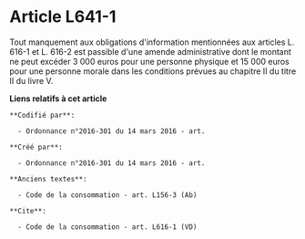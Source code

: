 # Article L641-1

Tout manquement aux obligations d'information mentionnées aux articles L. 616-1 et L. 616-2 est passible d'une amende
administrative dont le montant ne peut excéder 3 000 euros pour une personne physique et 15 000 euros pour une personne
morale dans les conditions prévues au chapitre II du titre II du livre V.

**Liens relatifs à cet article**

	**Codifié par**:

	  - Ordonnance n°2016-301 du 14 mars 2016 - art.

	**Créé par**:

	  - Ordonnance n°2016-301 du 14 mars 2016 - art.

	**Anciens textes**:

	  - Code de la consommation - art. L156-3 (Ab)

	**Cite**:

	  - Code de la consommation - art. L616-1 (VD)
